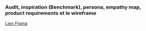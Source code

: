 ### Audit, inspiration (Benchmark), persona, empathy map, product requirements et le wireframe

[Lien Figma](https://www.figma.com/board/6rUg1y5YeB13JLlGxtRnX2/template_phase_de_decouverte?node-id=0-1&t=tj6GfwaTolA48gpQ-1)
